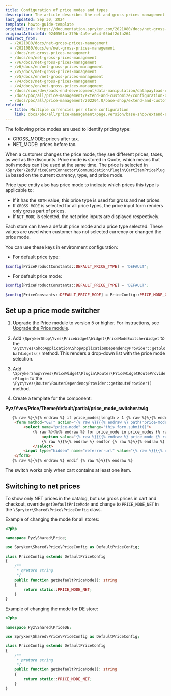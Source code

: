 ```yaml
---
title: Configuration of price modes and types
description: The article describes the net and gross prices management and how you can configure them for you Spryker Cloud Commerce OS Store.
last_updated: Sep 30, 2024
template: howto-guide-template
originalLink: https://documentation.spryker.com/2021080/docs/net-gross-prices-management
originalArticleId: 9240561a-379b-4a9e-a6c4-05bdf2dfa264
redirect_from:
  - /2021080/docs/net-gross-prices-management
  - /2021080/docs/en/net-gross-prices-management
  - /docs/net-gross-prices-management
  - /docs/en/net-gross-prices-management
  - /v6/docs/net-gross-prices-management
  - /v6/docs/en/net-gross-prices-management
  - /v5/docs/net-gross-prices-management
  - /v5/docs/en/net-gross-prices-management
  - /v4/docs/net-gross-prices-management
  - /v4/docs/en/net-gross-prices-management
  - /docs/scos/dev/back-end-development/data-manipulation/datapayload-conversion/net-and-gross-prices-management.html
  - /docs/pbc/all/price-management/extend-and-customize/configuration-of-price-modes-and-types.html
  - /docs/pbc/all/price-management/202204.0/base-shop/extend-and-customize/configuration-of-price-modes-and-types.html
related:
  - title: Multiple currencies per store configuration
    link: docs/pbc/all/price-management/page.version/base-shop/extend-and-customize/multiple-currencies-per-store-configuration.html
---
```


The following price modes are used to identify pricing type:

- GROSS_MODE: prices after tax.
- NET_MODE: prices before tax.

When a customer changes the price mode, they see different prices, taxes, as well as the discounts. Price mode is stored in Quote, which means that both modes can't be used at the same time. The price is selected in `\Spryker\Zed\PriceCartConnector\Communication\Plugin\CartItemPricePlugin` based on the current currency, type, and price mode.

Price type entity also has price mode to indicate which prices this type is applicable to:

- If it has the `BOTH` value, this price type is used for gross and net prices.
- If `GROSS_MODE` is selected for all price types, the price input form renders only gross part of prices.
- If `NET_MODE` is selected, the net price inputs are displayed respectively.

Each store can have a default price mode and a price type selected. These values are used when customer has not selected currency or changed the price mode.

You can use these keys in environment configuration:

- For default price type:

```php
$config[PriceProductConstants::DEFAULT_PRICE_TYPE] = 'DEFAULT';
```


- For default price mode:

```php
$config[PriceProductConstants::DEFAULT_PRICE_TYPE] = 'DEFAULT';
```

```php
$config[PriceConstants::DEFAULT_PRICE_MODE] = PriceConfig::PRICE_MODE_GROSS;
```


## Set up a price mode switcher

1. Upgrade the Price module to version 5 or higher. For instructions, see [Upgrade the Price module](/docs/pbc/all/price-management/latest/base-shop/install-and-upgrade/upgrade-modules/upgrade-the-price-module.html).

2. Add `\SprykerShop\Yves\PriceWidget\Widget\PriceModeSwitcherWidget` to the `\Pyz\Yves\ShopApplication\ShopApplicationDependencyProvider::getGlobalWidgets()` method.
   This renders a drop-down list with the price mode selection.

3. Add `\SprykerShop\Yves\PriceWidget\Plugin\Router\PriceWidgetRouteProviderPlugin` to the `\Pyz\Yves\Router\RouterDependencyProvider::getRouteProvider()` method.

4. Create a template for the component:

**Pyz/Yves/Price/Theme/default/partial/price_mode_switcher.twig**

```html
   {% raw %}{%{% endraw %} if price_modes|length > 1 {% raw %}%}{% endraw %}
   	<form method="GET" action="{% raw %}{{{% endraw %} path('price-mode-switch') {% raw %}}}{% endraw %}" data-component="price-mode-switch">
   		<select name="price-mode" onchange="this.form.submit()">
   			{% raw %}{%{% endraw %} for price_mode in price_modes {% raw %}%}{% endraw %}
   				<option value="{% raw %}{{{% endraw %} price_mode {% raw %}}}{% endraw %}" {% raw %}{{{% endraw %} (price_mode == current_price_mode) ? 'selected' : ''{% raw %}}}{% endraw %}>{% raw %}{{{% endraw %} ('price.mode.' ~ price_mode | lower) | trans {% raw %}}}{% endraw %}</option>
   				{% raw %}{%{% endraw %} endfor {% raw %}%}{% endraw %}
   			</select>
   		<input type="hidden" name="referrer-url" value="{% raw %}{{{% endraw %} app.request.requestUri {% raw %}}}{% endraw %}" />
   	</form>
   {% raw %}{%{% endraw %} endif {% raw %}%}{% endraw %}
```

The switch works only when cart contains at least one item.


## Switching to net prices

To show only NET prices in the catalog, but use gross prices in cart and checkout, override `getDefaultPriceMode` and change to `PRICE_MODE_NET` in the `\Spryker\Shared\Price\PriceConfig` class.

Example of changing the mode for all stores:

```php
<?php

namespace Pyz\Shared\Price;

use Spryker\Shared\Price\PriceConfig as DefaultPriceConfig;

class PriceConfig extends DefaultPriceConfig
{
    /**
     * @return string
     */
    public function getDefaultPriceMode(): string
    {
        return static::PRICE_MODE_NET;
    }
}
```

Example of changing the mode for DE store:

```php
<?php

namespace Pyz\Shared\PriceDE;

use Spryker\Shared\Price\PriceConfig as DefaultPriceConfig;

class PriceConfig extends DefaultPriceConfig
{
    /**
     * @return string
     */
    public function getDefaultPriceMode(): string
    {
        return static::PRICE_MODE_NET;
    }
}
```
